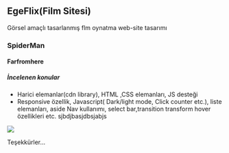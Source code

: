 ## 								 EgeFlix(Film Sitesi)
Görsel amaçlı tasarlanmış flm oynatma web-site tasarımı
### SpiderMan
#### Farfromhere
##### İncelenen konular

- Harici elemanlar(cdn library), HTML ,CSS elemanları, JS desteği
- Responsive özellik, Javascript( Dark/light mode, Click counter etc.), liste elemanları, aside Nav kullanımı, select bar,transition transform hover özellikleri etc.
sjbdjbasjdbsjabjs

![](https://media.giphy.com/media/v1.Y2lkPTc5MGI3NjExbG9nc3BidDl0ZHF3N2JubjVmZnFoamZoMWR3amh2djhod3ZrZnRyYyZlcD12MV9pbnRlcm5hbF9naWZfYnlfaWQmY3Q9Zw/Ocqfu0cDZsKmsHZwdY/giphy.gif)

Teşekkürler...
